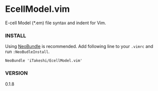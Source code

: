 # EcellModel.vim
E-cell Model (*.em) file syntax and indent for Vim.

### INSTALL
Using [NeoBundle](https://github.com/Shougo/neobundle.vim) is recommended.
Add following line to your `.vimrc` and run `:NeoBudleInstall`.
```
NeoBundle 'iTakeshi/EcellModel.vim'
```

### VERSION
0.1.8
